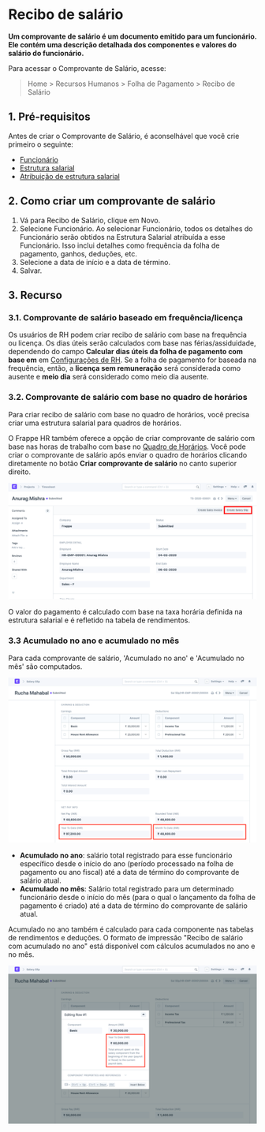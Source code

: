 # Recibo de salário



**Um comprovante de salário é um documento emitido para um funcionário. Ele contém uma descrição detalhada dos componentes e valores do salário do funcionário.**


Para acessar o Comprovante de Salário, acesse:
> Home > Recursos Humanos > Folha de Pagamento > Recibo de Salário


## 1. Pré-requisitos


Antes de criar o Comprovante de Salário, é aconselhável que você crie primeiro o seguinte:


* [Funcionário](/docs/pt/human-resources/employee)
* [Estrutura salarial](/docs/pt/human-resources/salary-structure)
* [Atribuição de estrutura salarial](/docs/pt/human-resources/salary-structure-assignment)


## 2. Como criar um comprovante de salário


1. Vá para Recibo de Salário, clique em Novo.
2. Selecione Funcionário. Ao selecionar Funcionário, todos os detalhes do Funcionário serão obtidos na Estrutura Salarial atribuída a esse Funcionário. Isso inclui detalhes como frequência da folha de pagamento, ganhos, deduções, etc.
3. Selecione a data de início e a data de término.
4. Salvar.


## 3. Recurso


### 3.1. Comprovante de salário baseado em frequência/licença


Os usuários de RH podem criar recibo de salário com base na frequência ou licença.
Os dias úteis serão calculados com base nas férias/assiduidade, dependendo do campo **Calcular dias úteis da folha de pagamento com base em** em [Configurações de RH](/docs/pt/human-resources/hr-settings). Se a folha de pagamento for baseada na frequência, então, a **licença sem remuneração** será considerada como ausente e **meio dia** será considerado como meio dia ausente.


### 3.2. Comprovante de salário com base no quadro de horários


Para criar recibo de salário com base no quadro de horários, você precisa criar uma estrutura salarial para quadros de horários.


O Frappe HR também oferece a opção de criar comprovante de salário com base nas horas de trabalho com base no [Quadro de Horários](/docs/pt/projects/timesheets).
Você pode criar o comprovante de salário após enviar o quadro de horários clicando diretamente no botão **Criar comprovante de salário** no canto superior direito.


![Criar comprovante de salário com base em planilhas de horas](/files/create-salary-slip-based-on-timesheets.png)


O valor do pagamento é calculado com base na taxa horária definida na estrutura salarial e é refletido na tabela de rendimentos.


### 3.3 Acumulado no ano e acumulado no mês


Para cada comprovante de salário, 'Acumulado no ano' e 'Acumulado no mês' são computados.


![Acumulado no ano e acumulado no mês](/files/ytd-and-mtd.png)


* **Acumulado no ano**: salário total registrado para esse funcionário específico desde o início do ano (período processado na folha de pagamento ou ano fiscal) até a data de término do comprovante de salário atual.
* **Acumulado no mês**: Salário total registrado para um determinado funcionário desde o início do mês (para o qual o lançamento da folha de pagamento é criado) até a data de término do comprovante de salário atual.


Acumulado no ano também é calculado para cada componente nas tabelas de rendimentos e deduções. O formato de impressão "Recibo de salário com acumulado no ano" está disponível com cálculos acumulados no ano e no mês.


![Acumulado no ano para componentes do comprovante de salário](/files/ytd-component.png)



